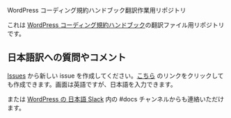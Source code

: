 <!-- 
# WordPress Coding Standards Docs
 -->
WordPress コーディング規約ハンドブック翻訳作業用リポジトリ

<!-- 
This repo contains the source for the [WordPress Coding Standards](https://developer.wordpress.org/coding-standards/) on https://developer.wordpress.org

When creating new files, these must be added to the [manifest.json](https://github.com/WordPress/wpcs-docs/blob/master/manifest.json) file. 

Removing files also requires updating the [manifest.json](https://github.com/WordPress/wpcs-docs/blob/master/manifest.json) file. After deletion and sync with DevHub, the page also needs to be manually deleted from DevHub.
 -->
これは [WordPress コーディング規約ハンドブック](https://ja.wordpress.org/team/handbook/coding-standards/)の翻訳ファイル用リポジトリです。

## 日本語訳への質問やコメント
[Issues](https://github.com/jawordpressorg/wpcs-docs/issues) から新しい issue を作成してください。[こちら](https://github.com/jawordpressorg/wpcs-docs/issues/new) のリンクをクリックしても作成できます。画面は英語ですが、日本語を入力できます。

または [WordPress の 日本語 Slack](https://ja.wordpress.org/support/article/slack/) 内の #docs チャンネルからも連絡いただけます。

